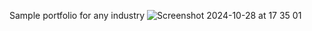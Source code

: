 Sample portfolio for any industry
![Screenshot 2024-10-28 at 17 35 01](https://github.com/user-attachments/assets/f826c1ad-fc92-4e2b-926e-d0091cf69a21)
